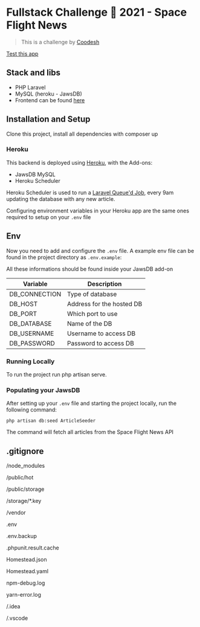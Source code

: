 # Fullstack Challenge 🏅 2021 - Space Flight News

> This is a challenge by [Coodesh](https://coodesh.com/)

[Test this app](https://coodesh-challenge-backend.herokuapp.com/)

## Stack and libs

-   PHP Laravel
-   MySQL (heroku - JawsDB)
-   Frontend can be found [here](https://github.com/cpcm94/coodesh-frontend)

## Installation and Setup

Clone this project, install all dependencies with composer up

### Heroku

This backend is deployed using [Heroku](www.heroku.com), with the Add-ons:

-   JawsDB MySQL
-   Heroku Scheduler

Heroku Scheduler is used to run a [Laravel Queue'd Job](https://laravel.com/docs/9.x/queues#running-the-queue-worker), every 9am updating the database with any new article.

Configuring environment variables in your Heroku app are the same ones required to setup on your `.env` file

## Env

Now you need to add and configure the `.env` file. A example env file can be found in the project directory as `.env.example`:

All these informations should be found inside your JawsDB add-on

| Variable      | Description               |
| ------------- | ------------------------- |
| DB_CONNECTION | Type of database          |
| DB_HOST       | Address for the hosted DB |
| DB_PORT       | Which port to use         |
| DB_DATABASE   | Name of the DB            |
| DB_USERNAME   | Username to access DB     |
| DB_PASSWORD   | Password to access DB     |

### Running Locally

To run the project run php artisan serve.

### Populating your JawsDB

After setting up your `.env` file and starting the project locally, run the following command:

```
php artisan db:seed ArticleSeeder
```

The command will fetch all articles from the Space Flight News API

## .gitignore

/node_modules

/public/hot

/public/storage

/storage/\*.key

/vendor

.env

.env.backup

.phpunit.result.cache

Homestead.json

Homestead.yaml

npm-debug.log

yarn-error.log

/.idea

/.vscode

